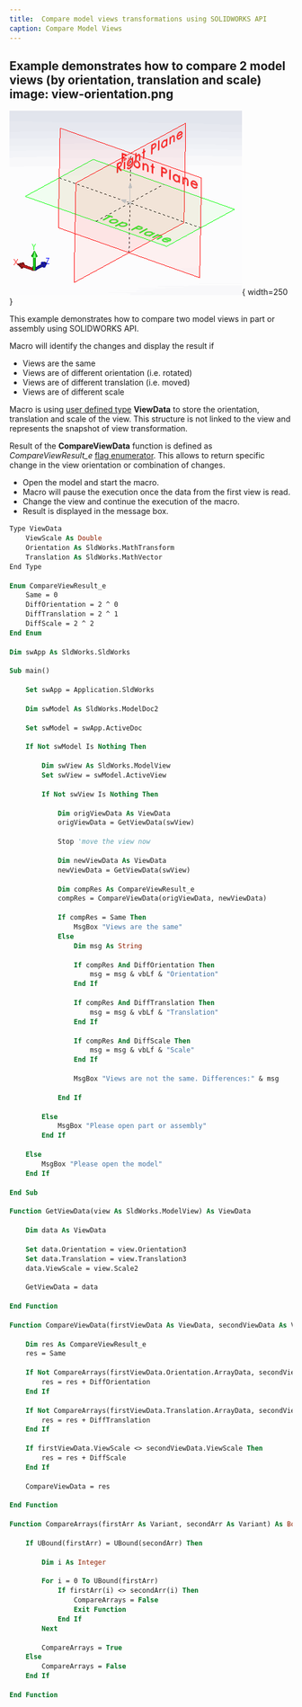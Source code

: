```yaml
---
title:  Compare model views transformations using SOLIDWORKS API
caption: Compare Model Views
---
```

 Example demonstrates how to compare 2 model views (by orientation, translation and scale)
image: view-orientation.png
---
![Model View Orientation](view-orientation.png){ width=250 }

This example demonstrates how to compare two model views in part or assembly using SOLIDWORKS API.

Macro will identify the changes and display the result if

* Views are the same
* Views are of different orientation (i.e. rotated)
* Views are of different translation (i.e. moved)
* Views are of different scale

Macro is using [user defined type](/docs/codestack/visual-basic/data-structures/types/) **ViewData** to store the orientation, translation and scale of the view. This structure is not linked to the view and represents the snapshot of view transformation.

Result of the **CompareViewData** function is defined as *CompareViewResult_e* [flag enumerator](/docs/codestack/visual-basic/data-structures/enumerators#flag-enumerator-multiple-options). This allows to return specific change in the view orientation or combination of changes.

* Open the model and start the macro.
* Macro will pause the execution once the data from the first view is read.
* Change the view and continue the execution of the macro.
* Result is displayed in the message box.

~~~ vb
Type ViewData
    ViewScale As Double
    Orientation As SldWorks.MathTransform
    Translation As SldWorks.MathVector
End Type

Enum CompareViewResult_e
    Same = 0
    DiffOrientation = 2 ^ 0
    DiffTranslation = 2 ^ 1
    DiffScale = 2 ^ 2
End Enum

Dim swApp As SldWorks.SldWorks

Sub main()

    Set swApp = Application.SldWorks
    
    Dim swModel As SldWorks.ModelDoc2
    
    Set swModel = swApp.ActiveDoc
    
    If Not swModel Is Nothing Then
        
        Dim swView As SldWorks.ModelView
        Set swView = swModel.ActiveView
        
        If Not swView Is Nothing Then
            
            Dim origViewData As ViewData
            origViewData = GetViewData(swView)
            
            Stop 'move the view now
            
            Dim newViewData As ViewData
            newViewData = GetViewData(swView)
            
            Dim compRes As CompareViewResult_e
            compRes = CompareViewData(origViewData, newViewData)
            
            If compRes = Same Then
                MsgBox "Views are the same"
            Else
                Dim msg As String
                
                If compRes And DiffOrientation Then
                    msg = msg & vbLf & "Orientation"
                End If
                
                If compRes And DiffTranslation Then
                    msg = msg & vbLf & "Translation"
                End If
                
                If compRes And DiffScale Then
                    msg = msg & vbLf & "Scale"
                End If
                
                MsgBox "Views are not the same. Differences:" & msg
                
            End If
            
        Else
            MsgBox "Please open part or assembly"
        End If
        
    Else
        MsgBox "Please open the model"
    End If
    
End Sub

Function GetViewData(view As SldWorks.ModelView) As ViewData
    
    Dim data As ViewData
    
    Set data.Orientation = view.Orientation3
    Set data.Translation = view.Translation3
    data.ViewScale = view.Scale2
    
    GetViewData = data
    
End Function

Function CompareViewData(firstViewData As ViewData, secondViewData As ViewData) As CompareViewResult_e
    
    Dim res As CompareViewResult_e
    res = Same
    
    If Not CompareArrays(firstViewData.Orientation.ArrayData, secondViewData.Orientation.ArrayData) Then
        res = res + DiffOrientation
    End If
    
    If Not CompareArrays(firstViewData.Translation.ArrayData, secondViewData.Translation.ArrayData) Then
        res = res + DiffTranslation
    End If
    
    If firstViewData.ViewScale <> secondViewData.ViewScale Then
        res = res + DiffScale
    End If
    
    CompareViewData = res
    
End Function

Function CompareArrays(firstArr As Variant, secondArr As Variant) As Boolean
    
    If UBound(firstArr) = UBound(secondArr) Then
        
        Dim i As Integer
        
        For i = 0 To UBound(firstArr)
            If firstArr(i) <> secondArr(i) Then
                CompareArrays = False
                Exit Function
            End If
        Next
        
        CompareArrays = True
    Else
        CompareArrays = False
    End If
    
End Function
~~~


